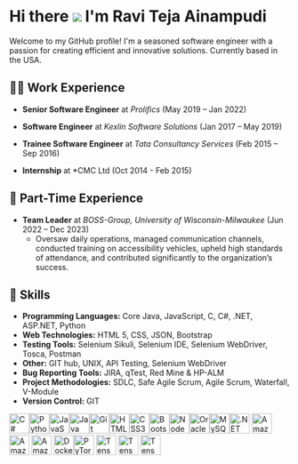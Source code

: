 # Hi there ![](https://user-images.githubusercontent.com/18350557/176309783-0785949b-9127-417c-8b55-ab5a4333674e.gif) I'm Ravi Teja Ainampudi

Welcome to my GitHub profile! I'm a seasoned software engineer with a passion for creating efficient and innovative solutions. Currently based in the USA.

## 👨‍💻 Work Experience
- **Senior Software Engineer** at *Prolifics* (May 2019 – Jan 2022)
  

- **Software Engineer** at *Kexlin Software Solutions* (Jan 2017 – May 2019)
  

- **Trainee Software Engineer** at *Tata Consultancy Services* (Feb 2015 – Sep 2016)
- **Internship** at *CMC Ltd (Oct 2014 - Feb 2015)
  

## 🚀 Part-Time Experience
- **Team Leader** at *BOSS-Group, University of Wisconsin-Milwaukee* (Jun 2022 – Dec 2023)
  - Oversaw daily operations, managed communication channels, conducted training on accessibility vehicles, upheld high standards of attendance, and contributed significantly to the organization’s success.

## 🔧 Skills
- **Programming Languages:** Core Java, JavaScript, C, C#, .NET, ASP.NET, Python
- **Web Technologies:** HTML 5, CSS, JSON, Bootstrap
- **Testing Tools:** Selenium Sikuli, Selenium IDE, Selenium WebDriver, Tosca, Postman
- **Other:** GIT hub, UNIX, API Testing, Selenium WebDriver
- **Bug Reporting Tools:** JIRA, qTest, Red Mine & HP-ALM
- **Project Methodologies:** SDLC, Safe Agile Scrum, Agile Scrum, Waterfall, V-Module
- **Version Control:** GIT

<p align="left">
<a href="https://docs.microsoft.com/en-us/dotnet/csharp/" target="_blank" rel="noreferrer"><img src="https://raw.githubusercontent.com/danielcranney/readme-generator/main/public/icons/skills/csharp-colored.svg" width="36" height="36" alt="C#" /></a><a href="https://www.python.org/" target="_blank" rel="noreferrer"><img src="https://raw.githubusercontent.com/danielcranney/readme-generator/main/public/icons/skills/python-colored.svg" width="36" height="36" alt="Python" /></a><a href="https://developer.mozilla.org/en-US/docs/Web/JavaScript" target="_blank" rel="noreferrer"><img src="https://raw.githubusercontent.com/danielcranney/readme-generator/main/public/icons/skills/javascript-colored.svg" width="36" height="36" alt="JavaScript" /></a><a href="https://www.oracle.com/java/" target="_blank" rel="noreferrer"><img src="https://raw.githubusercontent.com/danielcranney/readme-generator/main/public/icons/skills/java-colored.svg" width="36" height="36" alt="Java" /></a><a href="https://git-scm.com/" target="_blank" rel="noreferrer"><img src="https://raw.githubusercontent.com/danielcranney/readme-generator/main/public/icons/skills/git-colored.svg" width="36" height="36" alt="Git" /></a><a href="https://developer.mozilla.org/en-US/docs/Glossary/HTML5" target="_blank" rel="noreferrer"><img src="https://raw.githubusercontent.com/danielcranney/readme-generator/main/public/icons/skills/html5-colored.svg" width="36" height="36" alt="HTML5" /></a><a href="https://www.w3.org/TR/CSS/#css" target="_blank" rel="noreferrer"><img src="https://raw.githubusercontent.com/danielcranney/readme-generator/main/public/icons/skills/css3-colored.svg" width="36" height="36" alt="CSS3" /></a><a href="https://getbootstrap.com/" target="_blank" rel="noreferrer"><img src="https://raw.githubusercontent.com/danielcranney/readme-generator/main/public/icons/skills/bootstrap-colored.svg" width="36" height="36" alt="Bootstrap" /></a><a href="https://nodejs.org/en/" target="_blank" rel="noreferrer"><img src="https://raw.githubusercontent.com/danielcranney/readme-generator/main/public/icons/skills/nodejs-colored.svg" width="36" height="36" alt="NodeJS" /></a><a href="https://www.oracle.com/uk/index.html" target="_blank" rel="noreferrer"><img src="https://raw.githubusercontent.com/danielcranney/readme-generator/main/public/icons/skills/oracle-colored.svg" width="36" height="36" alt="Oracle" /></a><a href="https://www.mysql.com/" target="_blank" rel="noreferrer"><img src="https://raw.githubusercontent.com/danielcranney/readme-generator/main/public/icons/skills/mysql-colored.svg" width="36" height="36" alt="MySQL" /></a><a href="https://dotnet.microsoft.com/en-us/" target="_blank" rel="noreferrer"><img src="https://raw.githubusercontent.com/danielcranney/readme-generator/main/public/icons/skills/dot-net-colored.svg" width="36" height="36" alt=".NET" /></a>
<a href="https://aws.amazon.com" target="_blank" rel="noreferrer"><img src="https://raw.githubusercontent.com/danielcranney/readme-generator/main/public/icons/skills/aws-colored.svg" width="36" height="36" alt="Amazon Web Services" /></a>
<a href="https://azure.microsoft.com/en-us/products/devops/?nav=min" target="_blank" rel="noreferrer"><img src="https://www.svgrepo.com/show/448271/azure-devops.svg" width="36" height="36" alt="Amazon Web Services" /></a>
<a href="https://azure.microsoft.com/en-us/get-started" target="_blank" rel="noreferrer"><img src="https://www.svgrepo.com/show/448274/azure.svg" width="36" height="36" alt="Amazon Web Services" /></a>
<a href="https://www.docker.com/" target="_blank" rel="noreferrer"><img src="https://raw.githubusercontent.com/danielcranney/readme-generator/main/public/icons/skills/docker-colored.svg" width="36" height="36" alt="Docker" /></a></a><a href="https://pytorch.org/" target="_blank" rel="noreferrer"><img src="https://raw.githubusercontent.com/danielcranney/readme-generator/main/public/icons/skills/pytorch-colored.svg" width="36" height="36" alt="PyTorch" /></a>
<a href="https://www.tensorflow.org/" target="_blank" rel="noreferrer"><img src="https://raw.githubusercontent.com/danielcranney/readme-generator/main/public/icons/skills/tensorflow-colored.svg" width="36" height="36" alt="TensorFlow" /></a>
<a href="https://kubernetes.io/" target="_blank" rel="noreferrer"><img src="https://www.svgrepo.com/show/448233/kubernetes.svg" width="36" height="36" alt="TensorFlow" /></a>
<a href="#" target="_blank" rel="noreferrer"><img src="https://www.svgrepo.com/show/448236/linux.svg" width="36" height="36" alt="TensorFlow" /></a>
</p>


